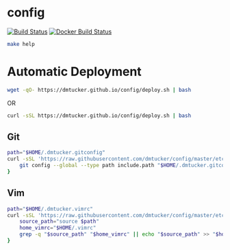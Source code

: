 # config

[![Build Status](https://img.shields.io/travis/dmtucker/config.svg)](https://travis-ci.org/dmtucker/config) [![Docker Build Status](https://img.shields.io/docker/build/dmtucker/config.svg)](https://hub.docker.com/r/dmtucker/config/)

``` sh
make help
```

# Automatic Deployment

``` sh
wget -qO- https://dmtucker.github.io/config/deploy.sh | bash
```

OR

``` sh
curl -sSL https://dmtucker.github.io/config/deploy.sh | bash
```

## Git

``` sh
path="$HOME/.dmtucker.gitconfig"
curl -sSL 'https://raw.githubusercontent.com/dmtucker/config/master/etc/gitconfig.ini' > "$path" && {
    git config --global --type path include.path "$HOME/.dmtucker.gitconfig"
}
```

## Vim

``` sh
path="$HOME/.dmtucker.vimrc"
curl -sSL 'https://raw.githubusercontent.com/dmtucker/config/master/etc/vimrc.vim' > "$path" && {
    source_path="source $path"
    home_vimrc="$HOME/.vimrc"
    grep -q "$source_path" "$home_vimrc" || echo "$source_path" >> "$home_vimrc"
}
```
